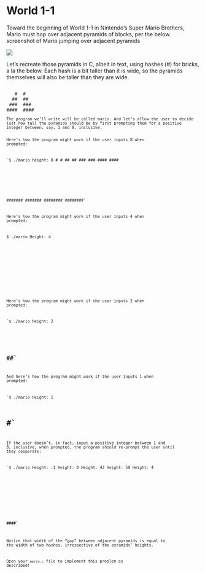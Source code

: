 # World 1-1
Toward the beginning of World 1-1 in Nintendo’s Super Mario Brothers, Mario must hop over adjacent pyramids of blocks, per the below.
screenshot of Mario jumping over adjacent pyramids

![](https://cs50.harvard.edu/x/2023/psets/1/mario/more/pyramids.png)

Let’s recreate those pyramids in C, albeit in text, using hashes (#) for bricks, a la the below. Each hash is a bit taller than it is wide, so the pyramids themselves will also be taller than they are wide.

<code> 
   #  #
  ##  ##
 ###  ###
####  #### 
<code>
The program we’ll write will be called mario. And let’s allow the user to decide just how tall the pyramids should be by first prompting them for a positive integer between, say, 1 and 8, inclusive.

Here’s how the program might work if the user inputs 8 when prompted:

`$ ./mario
Height: 8
       #  #
      ##  ##
     ###  ###
    ####  ####
   #####  #####
  ######  ######
 #######  #######
########  ########`

Here’s how the program might work if the user inputs 4 when prompted:

$ ./mario
Height: 4
   #  #
  ##  ##
 ###  ###
####  ####
Here’s how the program might work if the user inputs 2 when prompted:

`$ ./mario
Height: 2
 #  #
##  ##`
And here’s how the program might work if the user inputs 1 when prompted:

`$ ./mario
Height: 1
#  #`
If the user doesn’t, in fact, input a positive integer between 1 and 8, inclusive, when prompted, the program should re-prompt the user until they cooperate:

`$ ./mario
Height: -1
Height: 0
Height: 42
Height: 50
Height: 4
   #  #
  ##  ##
 ###  ###
####  ####`
Notice that width of the “gap” between adjacent pyramids is equal to the width of two hashes, irrespective of the pyramids’ heights.

Open your `mario.c` file to implement this problem as described!

